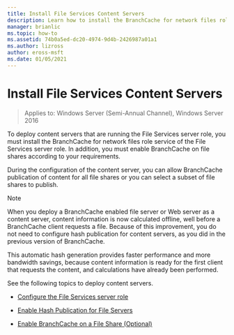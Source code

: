 ```yaml
---
title: Install File Services Content Servers
description: Learn how to install the BranchCache for network files role service of the File Services server role and enable BranchCache on file shares according to your requirements.
manager: brianlic
ms.topic: how-to
ms.assetid: 74b0a5ed-dc20-4974-9d4b-2426987a01a1
ms.author: lizross
author: eross-msft
ms.date: 01/05/2021
---
```

# Install File Services Content Servers

>Applies to: Windows Server (Semi-Annual Channel), Windows Server 2016

To deploy content servers that are running the File Services server role, you must install the BranchCache for network files role service of the File Services server role. In addition, you must enable BranchCache on file shares according to your requirements.

During the configuration of the content server, you can allow BranchCache publication of content for all file shares or you can select a subset of file shares to publish.

> [!NOTE]
> When you deploy a BranchCache enabled file server or Web server as a content server, content information is now calculated offline, well before a BranchCache client requests a file. Because of this improvement, you do not need to configure hash publication for content servers, as you did in the previous version of BranchCache.
>
> This automatic hash generation provides faster performance and more bandwidth savings, because content information is ready for the first client that requests the content, and calculations have already been performed.

See the following topics to deploy content servers.

-   [Configure the File Services server role](../../branchcache/deploy/Configure-the-File-Services-server-role.md)

-   [Enable Hash Publication for File Servers](../../branchcache/deploy/Enable-Hash-Publication-for-File-Servers.md)

-   [Enable BranchCache on a File Share &#40;Optional&#41;](../../branchcache/deploy/enable-bc-on-file-share.md)



